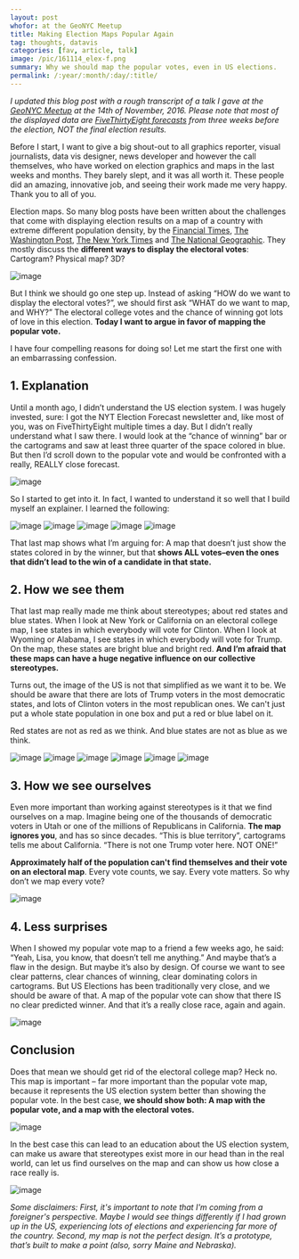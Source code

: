 ```yaml
---
layout: post
whofor: at the GeoNYC Meetup
title: Making Election Maps Popular Again
tag: thoughts, datavis
categories: [fav, article, talk]
image: /pic/161114_elex-f.png
summary: Why we should map the popular votes, even in US elections.
permalink: /:year/:month/:day/:title/
---
```


*I updated this blog post with a rough transcript of a talk I gave at the [GeoNYC Meetup](https://www.meetup.com/geonyc/events/235274559/) at the 14th of November, 2016. Please note that most of the displayed data are [FiveThirtyEight forecasts](https://projects.fivethirtyeight.com/2016-election-forecast/?ex_cid=2016-forecast) from three weeks before the election, NOT the final election results.*

Before I start, I want to give a big shout-out to all graphics reporter, visual journalists, data vis designer, news developer and however the call themselves, who have worked on election graphics and maps in the last weeks and months. They barely slept, and it was all worth it. These people did an amazing, innovative job, and seeing their work made me very happy. Thank you to all of you.

Election maps. So many blog posts have been written about the challenges that come with displaying election results on a map of a country with extreme different population density, by the [Financial Times](https://www.ft.com/content/3685bf9e-a4cc-11e6-8b69-02899e8bd9d1), [The Washington Post](https://www.washingtonpost.com/graphics/politics/2016-election/how-election-maps-lie/), [The New York Times](http://www.nytimes.com/interactive/2016/11/01/upshot/many-ways-to-map-election-results.html) and [The National Geographic](http://news.nationalgeographic.com/2016/10/improved-election-map-cartograms/). They mostly discuss the **different ways to display the electoral votes**: Cartogram? Physical map? 3D?


![image](/pic/161114_elex6.png)


But I think we should go one step up. Instead of asking “HOW do we want to display the electoral votes?”, we should first ask “WHAT do we want to map, and WHY?” The electoral college votes and the chance of winning got lots of love in this election. **Today I want to argue in favor of mapping the popular vote.**

I have four compelling reasons for doing so! Let me start the first one with an embarrassing confession.

## 1. Explanation

Until a month ago, I didn’t understand the US election system. I was hugely invested, sure: I got the NYT Election Forecast newsletter and, like most of you, was on FiveThirtyEight multiple times a day. But I didn’t really understand what I saw there. I would look at the “chance of winning” bar or the cartograms and saw at least three quarter of the space colored in blue. But then I’d scroll down to the popular vote and would be confronted with a really, REALLY close forecast.

![image](/pic/161114_elex14.png)

So I started to get into it. In fact, I wanted to understand it so well that I build myself an explainer. I learned the following:

![image](/pic/161114_elex-09.png)
![image](/pic/161114_elex-20.png)
![image](/pic/161114_elex-10.png)
![image](/pic/161114_elex-11.png)
![image](/pic/161114_elex-21.png)

That last map shows what I’m arguing for: A map that doesn’t just show the states colored in by the winner, but that **shows ALL votes–even the ones that didn’t lead to the win of a candidate in that state.**

## 2. How we see them

That last map really made me think about stereotypes; about red states and blue states. When I look at New York or California on an electoral college map, I see states in which everybody will vote for Clinton. When I look at Wyoming or Alabama, I see states in which everybody will vote for Trump. On the map, these states are bright blue and bright red. **And I’m afraid that these maps can have a huge negative influence on our collective stereotypes.**

Turns out, the image of the US is not that simplified as we want it to be. We should be aware that there are lots of Trump voters in the most democratic states, and lots of Clinton voters in the most republican ones. We can't just put a whole state population in one box and put a red or blue label on it.

Red states are not as red as we think. And blue states are not as blue as we think.

![image](/pic/161114_elex-03.png)
![image](/pic/161114_elex-05.png)
![image](/pic/161114_elex-19.png)
![image](/pic/161114_elex-14.png)
![image](/pic/161114_elex-15.png)
![image](/pic/161114_elex-16.png)


## 3. How we see ourselves

Even more important than working against stereotypes is it that we find ourselves on a map. Imagine being one of the thousands of democratic voters in Utah or one of the millions of Republicans in California. **The map ignores you**, and has so since decades. “This is blue territory”, cartograms tells me about California. “There is not one Trump voter here. NOT ONE!”

**Approximately half of the population can't find themselves and their vote on an electoral map**. Every vote counts, we say. Every vote matters. So why don’t we map every vote?

![image](/pic/161114_elex-12.png)


## 4. Less surprises

When I showed my popular vote map to a friend a few weeks ago, he said: “Yeah, Lisa, you know, that doesn’t tell me anything.” And maybe that’s a flaw in the design. But maybe it’s also by design. Of course we want to see clear patterns, clear chances of winning, clear dominating colors in cartograms. But US Elections has been traditionally very close, and we should be aware of that. A map of the popular vote can show that there IS no clear predicted winner. And that it’s a really close race, again and again.

![image](/pic/161114_elex-13.png)

## Conclusion

Does that mean we should get rid of the electoral college map? Heck no. This map is important – far more important than the popular vote map, because it represents the US election system better than showing the popular vote. In the best case, **we should show both: A map with the popular vote, and a map with the electoral votes.**

![image](/pic/161114_elex1.png)

In the best case this can lead to an education about the US election system, can make us aware that stereotypes exist more in our head than in the real world, can let us find ourselves on the map and can show us how close a race really is.

![image](/pic/161114_elex.png)

*Some disclaimers: First, it's important to note that I'm coming from a foreigner's perspective. Maybe I would see things differently if I had grown up in the US, experiencing lots of elections and experiencing far more of the country. Second, my map is not the perfect design. It’s a prototype, that’s built to make a point (also, sorry Maine and Nebraska).*

